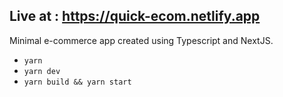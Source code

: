 ## Live at : https://quick-ecom.netlify.app

Minimal e-commerce app created using Typescript and NextJS.

- `yarn`
- `yarn dev`
- `yarn build && yarn start`
